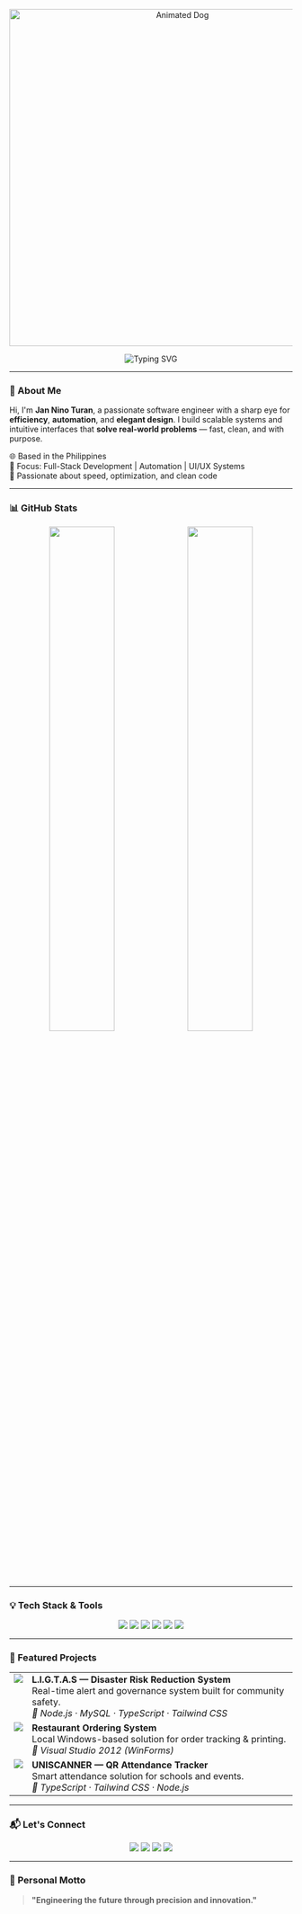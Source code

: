 <p align="center">
  <img src="https://media.giphy.com/media/JIX9t2j0ZTN9S/giphy.gif" width="600" alt="Animated Dog" />
</p>

<p align="center">
  <img src="https://readme-typing-svg.demolab.com?font=Fira+Code&size=24&duration=3000&pause=1000&color=00A1D6&center=true&vCenter=true&width=700&lines=Jan+Nino+Turan+%7C+Software+Engineer;Crafting+Efficient+and+Scalable+Solutions;Expertise+in+Web+Development+and+Automation;Explore+My+Professional+Portfolio" alt="Typing SVG" />
</p>

---

### 🧠 About Me

Hi, I'm **Jan Nino Turan**, a passionate software engineer with a sharp eye for **efficiency**, **automation**, and **elegant design**. I build scalable systems and intuitive interfaces that **solve real-world problems** — fast, clean, and with purpose.

🌐 Based in the Philippines  
🧰 Focus: Full-Stack Development | Automation | UI/UX Systems  
🚀 Passionate about speed, optimization, and clean code  

---

### 📊 GitHub Stats

<p align="center">
  <img src="https://github-readme-stats.vercel.app/api?username=JanNinoTuran&show_icons=true&theme=radical&hide_border=true&custom_title=Development+Activity" width="48%" />
  <img src="https://github-readme-streak-stats.herokuapp.com/?user=JanNinoTuran&theme=radical&hide_border=true" width="48%" />
</p>

---

### 💡 Tech Stack & Tools

<p align="center">
  <img src="https://img.shields.io/badge/Node.js-339933?logo=node.js&logoColor=white&style=flat-square" />
  <img src="https://img.shields.io/badge/TypeScript-3178C6?logo=typescript&logoColor=white&style=flat-square" />
  <img src="https://img.shields.io/badge/Tailwind_CSS-38B2AC?logo=tailwind-css&logoColor=white&style=flat-square" />
  <img src="https://img.shields.io/badge/Figma-F24E1E?logo=figma&logoColor=white&style=flat-square" />
  <img src="https://img.shields.io/badge/MySQL-0078D6?logo=mysql&logoColor=white&style=flat-square" />
  <img src="https://img.shields.io/badge/Visual_Studio-5C2D91?logo=visual-studio&logoColor=white&style=flat-square" />
</p>

---

### 🚀 Featured Projects

<p align="center">
  <table>
    <tr>
      <td valign="top"><img src="https://img.icons8.com/fluency/48/000000/system-task.png"/></td>
      <td>
        <strong>L.I.G.T.A.S — Disaster Risk Reduction System</strong><br/>
        Real-time alert and governance system built for community safety.<br/>
        <em>🔧 Node.js · MySQL · TypeScript · Tailwind CSS</em>
      </td>
    </tr>
    <tr>
      <td valign="top"><img src="https://img.icons8.com/color/48/000000/restaurant.png"/></td>
      <td>
        <strong>Restaurant Ordering System</strong><br/>
        Local Windows-based solution for order tracking & printing.<br/>
        <em>🔧 Visual Studio 2012 (WinForms)</em>
      </td>
    </tr>
    <tr>
      <td valign="top"><img src="https://img.icons8.com/fluency/48/000000/qr-code.png"/></td>
      <td>
        <strong>UNISCANNER — QR Attendance Tracker</strong><br/>
        Smart attendance solution for schools and events.<br/>
        <em>🔧 TypeScript · Tailwind CSS · Node.js</em>
      </td>
    </tr>
  </table>
</p>

---

### 📬 Let's Connect

<p align="center">
  <a href="https://www.linkedin.com/in/jan-ni%C3%B1o-turan-6a9008374/"><img src="https://img.shields.io/badge/LinkedIn-Connect-0A66C2?logo=linkedin&logoColor=white&style=flat-square" /></a>
  <a href="mailto:turanjannino01@gmail.com"><img src="https://img.shields.io/badge/Email-Send-FF6B6B?logo=gmail&logoColor=white&style=flat-square" /></a>
  <a href="https://facebook.com/me.janjanturan"><img src="https://img.shields.io/badge/Facebook-Follow-1877F2?logo=facebook&logoColor=white&style=flat-square" /></a>
  <a href="https://instagram.com/_niggatronics"><img src="https://img.shields.io/badge/Instagram-Follow-E4405F?logo=instagram&logoColor=white&style=flat-square" /></a>
</p>

---

### 🧭 Personal Motto

> **"Engineering the future through precision and innovation."**
